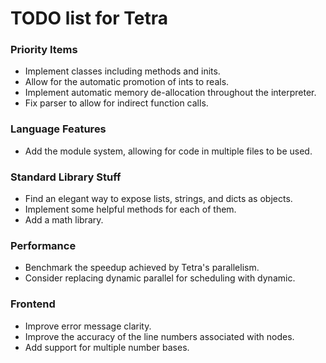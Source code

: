 # TODO list for Tetra

### Priority Items
- Implement classes including methods and inits.
- Allow for the automatic promotion of ints to reals.
- Implement automatic memory de-allocation throughout the interpreter.
- Fix parser to allow for indirect function calls.


### Language Features
- Add the module system, allowing for code in multiple files to be used.


### Standard Library Stuff
- Find an elegant way to expose lists, strings, and dicts as objects.
- Implement some helpful methods for each of them.
- Add a math library.


### Performance
- Benchmark the speedup achieved by Tetra's parallelism.
- Consider replacing dynamic parallel for scheduling with dynamic.


### Frontend
- Improve error message clarity.
- Improve the accuracy of the line numbers associated with nodes.
- Add support for multiple number bases.

